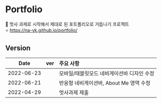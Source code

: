 # Portfolio
💬 멋사 과제로 시작해서 제대로 된 포트폴리오로 거듭나기 프로젝트   
⭐ https://na-yk.github.io/portfolio/

## Version
|Date|ver|주요 사항|
|:---:|:---:|:--------|
|2022-06-23||모바일/태블릿모드 네비게이션바 디자인 수정|
|2022-06-21||반응형 네비게이션바, About Me 영역 수정|
|2022-04-29||멋사과제 제출|

